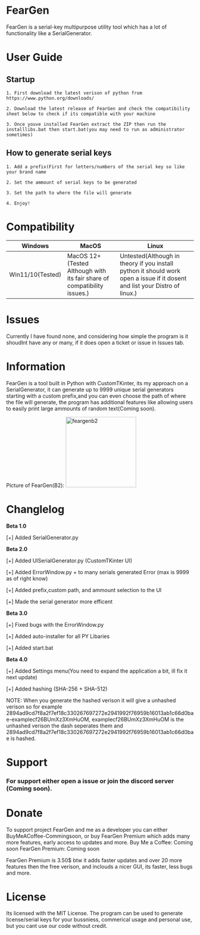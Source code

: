 # FearGen
FearGen is a serial-key multipurpose utility tool which has a lot of functionality like a SerialGenerator.

# User Guide


## Startup
`1. First download the latest verison of python from https://www.python.org/downloads/`

`2. Download the latest release of FearGen and check the compatibility sheet below to check if its compatible with your machine`

`3. Once youve installed FearGen extract the ZIP then run the installlibs.bat then start.bat(you may need to run as administrator sometimes)`

## How to generate serial keys
`1. Add a prefix(First for letters/numbers of the serial key so like your brand name`

`2. Set the ammount of serial keys to be generated `

`3. Set the path to where the file will generate `

`4. Enjoy! ` 

# Compatibility

| Windows  | MacOS | Linux 
| ---------------- | ------------- | ------------- |
| Win11/10(Tested) | MacOS 12+(Tested Although with its fair share of compatibility issues.)     | Untested(Although in theory if you install python it should work open a issue if it dosent and list your Distro of linux.)    |

# Issues
Currently I have found none, and considering how simple the program is it shoudlnt have any or many, if it does open a ticket or issue in Issues tab.

# Information
FearGen is a tool built in Python with CustomTKinter, its my approach on a SerialGenerator, it can generate up to 9999 unique serial generators starting with a custom prefix,and you can even choose the path of where the file will generate, the program has additional features like allowing users to easily print large ammounts of random text(Coming soon).

Picture of FearGen(B2): 
<img width="189" alt="feargenb2" src="https://github.com/DrMixxer/FearGen/assets/89403966/6e1ffe17-94c5-4e0a-b1ec-c9f22481f95c">


# Changlelog
**Beta 1.0**

[+] Added SerialGenerator.py

**Beta 2.0**

[+] Added UISerialGenerator.py (CustomTKinter UI)

[+] Added ErrorWindow.py + to many serials generated Error (max is 9999 as of right know) 

[+] Added prefix,custom path, and ammount selection to the UI

[+] Made the serial generator more efficent

**Beta 3.0**

[+] Fixed bugs with the ErrorWindow.py

[+] Added auto-installer for all PY Libaries

[+] Added start.bat

**Beta 4.0**

[+] Added Settings menu(You need to expand the application a bit, ill fix it next update)

[+] Added hashing (SHA-256 + SHA-512)

NOTE: When you generate the hashed verison it will give a unhashed verison so for example 2894ad9cd7f8a2f7ef18c330267697272e2941992f76959b16013ab1c66d0bae-examplecf26BUmXz3XmHuOM, examplecf26BUmXz3XmHuOM is the unhashed verison the dash seperates them and 2894ad9cd7f8a2f7ef18c330267697272e2941992f76959b16013ab1c66d0bae is hashed.

# Support 

### For support either open a issue or join the discord server (Coming soon).

# Donate

To support project FearGen and me as a developer you can either BuyMeACoffee-Commingsoon, or buy FearGen Premium which adds many more features, early access to updates and more.
Buy Me a Coffee: Coming soon 
FearGen Premium: Coming soon 

FearGen Premium is 3.50$ btw it adds faster updates and over 20 more features then the free verison, and inclouds a nicer GUI, its faster, less bugs and more. 

# License
Its licensed with the MIT License.
The program can be used to generate license/serial keys for your bussniess, commerical usage and personal use, but you cant use our code without credit.
